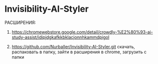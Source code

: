 # Invisibility-AI-Styler
РАСШИРЕНИЯ:
1) https://chromewebstore.google.com/detail/crowdly-%E2%80%93-ai-study-assist/idipjdgkafkkbklacjonnhkammdpigol

2) https://github.com/Nurballer/Invisibility-AI-Styler.git скачать, распаковать в папку, зайти в расширения в chrome, загрузить с папки

